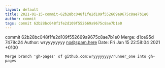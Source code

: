 ```yaml
---
layout: default
title: 2021-01-15-commit-62b28bc048f1fe2d109f552669a9675c8ae7b1e0
author: commit
tags: commit 62b28bc048f1fe2d109f552669a9675c8ae7b1e0
---
```


commit 62b28bc048f1fe2d109f552669a9675c8ae7b1e0
Merge: d1ce95d 7478c24
Author: wryyyyyyyy <no@spam.here>
Date:   Fri Jan 15 22:58:04 2021 +0100

    Merge branch 'gh-pages' of github.com:wryyyyyyyy/runner_one into gh-pages
